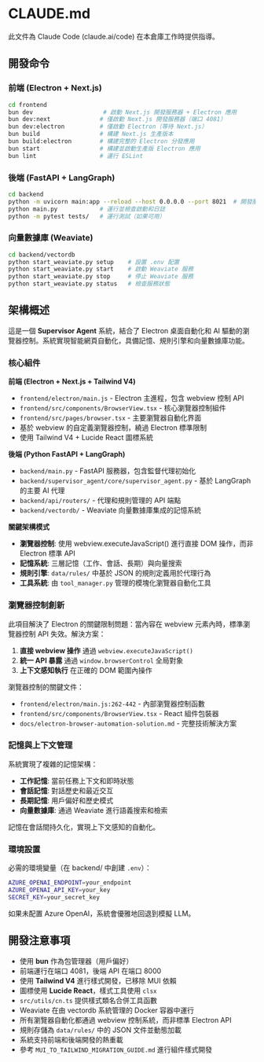 # CLAUDE.md

此文件為 Claude Code (claude.ai/code) 在本倉庫工作時提供指導。

## 開發命令

### 前端 (Electron + Next.js)

```bash
cd frontend
bun dev                    # 啟動 Next.js 開發服務器 + Electron 應用
bun dev:next              # 僅啟動 Next.js 開發服務器（端口 4081）
bun dev:electron          # 僅啟動 Electron（等待 Next.js）
bun build                 # 構建 Next.js 生產版本
bun build:electron        # 構建完整的 Electron 分發應用
bun start                 # 構建並啟動生產版 Electron 應用
bun lint                  # 運行 ESLint
```

### 後端 (FastAPI + LangGraph)

```bash
cd backend
python -m uvicorn main:app --reload --host 0.0.0.0 --port 8021  # 開發服務器
python main.py            # 運行並檢查啟動和日誌
python -m pytest tests/   # 運行測試（如果可用）
```

### 向量數據庫 (Weaviate)

```bash
cd backend/vectordb
python start_weaviate.py setup    # 設置 .env 配置
python start_weaviate.py start    # 啟動 Weaviate 服務
python start_weaviate.py stop     # 停止 Weaviate 服務
python start_weaviate.py status   # 檢查服務狀態
```

## 架構概述

這是一個 **Supervisor Agent** 系統，結合了 Electron 桌面自動化和 AI 驅動的瀏覽器控制。系統實現智能網頁自動化，具備記憶、規則引擎和向量數據庫功能。

### 核心組件

**前端 (Electron + Next.js + Tailwind V4)**

- `frontend/electron/main.js` - Electron 主進程，包含 webview 控制 API
- `frontend/src/components/BrowserView.tsx` - 核心瀏覽器控制組件
- `frontend/src/pages/browser.tsx` - 主要瀏覽器自動化界面
- 基於 webview 的自定義瀏覽器控制，繞過 Electron 標準限制
- 使用 Tailwind V4 + Lucide React 圖標系統

**後端 (Python FastAPI + LangGraph)**

- `backend/main.py` - FastAPI 服務器，包含監督代理初始化
- `backend/supervisor_agent/core/supervisor_agent.py` - 基於 LangGraph 的主要 AI 代理
- `backend/api/routers/` - 代理和規則管理的 API 端點
- `backend/vectordb/` - Weaviate 向量數據庫集成的記憶系統

**關鍵架構模式**

- **瀏覽器控制**: 使用 webview.executeJavaScript() 進行直接 DOM 操作，而非 Electron 標準 API
- **記憶系統**: 三層記憶（工作、會話、長期）與向量搜索
- **規則引擎**: `data/rules/` 中基於 JSON 的規則定義用於代理行為
- **工具系統**: 由 `tool_manager.py` 管理的模塊化瀏覽器自動化工具

### 瀏覽器控制創新

此項目解決了 Electron 的關鍵限制問題：當內容在 webview 元素內時，標準瀏覽器控制 API 失效。解決方案：

1. **直接 webview 操作** 通過 `webview.executeJavaScript()`
2. **統一 API 暴露** 通過 `window.browserControl` 全局對象
3. **上下文感知執行** 在正確的 DOM 範圍內操作

瀏覽器控制的關鍵文件：

- `frontend/electron/main.js:262-442` - 內部瀏覽器控制函數
- `frontend/src/components/BrowserView.tsx` - React 組件包裝器
- `docs/electron-browser-automation-solution.md` - 完整技術解決方案

### 記憶與上下文管理

系統實現了複雜的記憶架構：

- **工作記憶**: 當前任務上下文和即時狀態
- **會話記憶**: 對話歷史和最近交互
- **長期記憶**: 用戶偏好和歷史模式
- **向量數據庫**: 通過 Weaviate 進行語義搜索和檢索

記憶在會話間持久化，實現上下文感知的自動化。

### 環境設置

必需的環境變量（在 backend/ 中創建 `.env`）：

```bash
AZURE_OPENAI_ENDPOINT=your_endpoint
AZURE_OPENAI_API_KEY=your_key
SECRET_KEY=your_secret_key
```

如果未配置 Azure OpenAI，系統會優雅地回退到模擬 LLM。

## 開發注意事項

- 使用 **bun** 作為包管理器（用戶偏好）
- 前端運行在端口 4081，後端 API 在端口 8000
- 使用 **Tailwind V4** 進行樣式開發，已移除 MUI 依賴
- 圖標使用 **Lucide React**，樣式工具使用 `clsx`
- `src/utils/cn.ts` 提供樣式類名合併工具函數
- Weaviate 在由 vectordb 系統管理的 Docker 容器中運行
- 所有瀏覽器自動化都通過 webview 控制系統，而非標準 Electron API
- 規則存儲為 `data/rules/` 中的 JSON 文件並動態加載
- 系統支持前端和後端開發的熱重載
- 參考 `MUI_TO_TAILWIND_MIGRATION_GUIDE.md` 進行組件樣式開發
